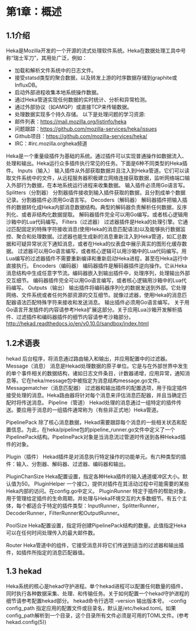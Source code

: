 第1章：概述
=====
1.1介绍
------
Heka是Mozilla开发的一个开源的流式处理软件系统。Heka在数据处理工具中号称“瑞士军刀”，其用处广泛，例如：
* 加载和解析文件系统中的日志文件。
* 接受statsd类型的聚合数据，以及转发上游的时序数据存储到graphite或InfluxDB。
* 启动外部进程收集本地系统操作数据。
* 通过Heka管道实现任何数据的实时统计、分析和异常检测。
* 通过外部协议（如AMQP）或直接TCP来传输数据。
* 处理数据实现多个持久存储。
以下是处理问题的学习资源:
* 邮件列表：https://mail.mozilla.org/listinfo/heka
* 问题跟踪：https://github.com/mozilla-services/heka/issues
* Github项目：https://github.com/mozilla-services/heka/
* IRC：#irc.mozilla.orgheka频道

Heka是一个重量级插件为基础的系统。通过插件可以实现普通操作如数据流入、处理和输出。Heka运行众多插件执行常见的任务。下面是6种不同类型的Heka插件。
Inputs（输入）
输入插件从外部获取数据并且注入到Heka管道。它们可以读取文件系统中的文件，从远程服务器积极建立网络连接获取数据，监听网络端口输入外部行为数据，在本地系统运行进程来收集数据。
输入插件必须用Go语言写。
Splitters（分割器）
分割器插件接收到输入插件获取的数据，且分割成单个数据记录。分割器插件必须用Go语言写。
Decoders（解码器）
解码器插件把输入插件的数据转化成Heka内部消息数据结构。典型的解码器负责解析任何数据，反序列化、或者非结构化数据提取。
解码器插件完全可以用Go编写。或者核心逻辑用沙箱中的Lua代码编写。
Filters（过滤器）
过滤器插件是Heka的处理引擎。它通过匹配固定的特殊字符接收消息(使用Heka的消息匹配语法)以及能够执行数据监控、聚合和处理数据。过滤器也能生成新的消息重新注入到Heka管道，如汇总数据和可疑异常状况下通知消息，或者在Heka的仪表盘中展示真实的图形化缓存数据。
过滤器可以用Go语言编写，或者核心逻辑可以用沙箱中的Lua代码编写。用Lua编写的过滤器插件不需要重新编译和重新启动Heka进程，甚至在Heka运行中直接执行。
Encoders（编码器）
编码器插件是解码器插件逆向操作。它从Heka消息结构中生成任意字节流。编码器嵌入到输出插件中，处理序列，处理输出外部交互细节。
编码器插件完全可以用Go语言编写，或者核心逻辑用沙箱中的Lua代码编写。
Outputs（输出）
输出插件将编码器序列化的数据发送到外部。它处理网络、文件系统或者任何外部资源的交互细节。就像过滤器，使用Heka的消息匹配器语法匹配特殊字符来接收和发送消息。
输出插件必须用Go语言编写。
关于用Go语言开发插件的内容请参考Heka扩展这部分。关于应用Lua沙箱开发解析插件、过滤插件和编码器插件的细节内容请参考沙箱部分。http://hekad.readthedocs.io/en/v0.10.0/sandbox/index.html

1.2术语表
------
hekad
后台程序，将消息通过路由输入和输出，并应用配置中的过滤器。
Message（消息）
消息是Hekad处理数据的原子单位。它是与在外部世界中发生的单个事件相关的数据结构，诸如日志文件条目，计数器递增，应用异常，通知消息等。它在heka/message包中被指定为消息结构message.go文件。
Messagematcher（消息匹配器）
过滤器和输出插件的配置选项，用于指定插件接受处理的消息。Heka路由器将针对每个消息来评估消息匹配器，并且当确定匹配时将传送消息。
Pipeline（管道）
Hekad处理的消息通过一组特定的插件传送。要应用于消息的一组插件通常称为（有些非正式地）Heka管道。

PipelinePack
除了核心消息数据，Hekad需要跟踪每个消息的一些相关状态和配置信息。为此，在heka/pipeline包的pipeline_runner.go文件中定义了一个PipelinePack结构。PipelinePack对象是当消息流过管道时传送到各种Hekad插件的对象。

Plugin（插件）
Hekad插件是对消息执行特定操作的功能单元。有六种类型的插件：输入、分割器、解码器、过滤器、编码器和输出。

PluginChanSize
Heka配置设置，指定各种Heka插件的输入通道缓冲区大小。默认值为50。
PluginHelper
一个接口，提供对插件在其活动过程中可能需要的某些Heka内部的访问。在config.go中定义。
PluginRunner
特定于插件的帮助对象，用于管理给定插件的生命周期，并处理与Heka环境交互的大多数细节。有五个主体，每个都适合于特定的插件类型：InputRunner，SplitterRunner，DecoderRunner，FilterRunner和OutputRunner。

PoolSize
Heka配置设置，指定将创建PipelinePack结构的数量。此值指定Heka可以在任何时间处理传入的最大邮件数。

Router
Heka管道中的组件，它接受消息并将它们传送到适当的过滤器和输出插件，如插件所指定的消息匹配器值。

1.3 hekad
------
Heka系统的核心是hekad守护进程。单个hekad进程可以配置任何数量的插件，同时执行各种数据采集、处理、和传输任务。关于如何配置一个hekad守护进程的细节请参考配置hekad部分。
hekad命令行选项
-version
输出版本号。
-config config_path
指定应用的配置文件或目录名，默认是/etc/hekad.toml。如果config_path解析到一个目录，这个目录所有文件必须是可用的TOML文件。(参考hekad.config(5))
